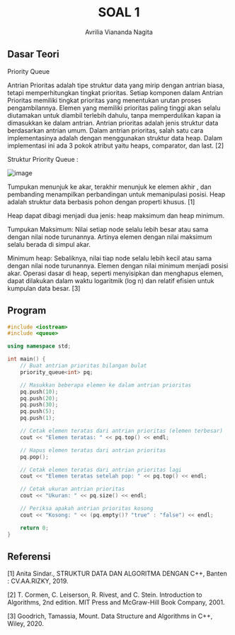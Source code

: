 # <h1 align="center">SOAL 1</h1>
<p align="center">Avrilia Viananda Nagita</p>

## Dasar Teori

Priority Queue

Antrian Prioritas adalah tipe struktur data yang mirip dengan antrian biasa, tetapi memperhitungkan tingkat prioritas. Setiap komponen dalam Antrian Prioritas memiliki tingkat prioritas yang menentukan urutan proses pengambilannya. Elemen yang memiliki prioritas paling tinggi akan selalu diutamakan untuk diambil terlebih dahulu, tanpa memperdulikan kapan ia dimasukkan ke dalam antrian. Antrian prioritas adalah jenis struktur data berdasarkan antrian umum. Dalam antrian prioritas, salah satu cara implementasinya adalah dengan menggunakan struktur data heap. Dalam implementasi ini ada 3
pokok atribut yaitu heaps, comparator, dan last. [2]

Struktur Priority Queue :

![image](https://github.com/Avriliaviananda/Praktikum-Struktur-Data-Assignment/assets/161323061/adef656c-cd7e-4c3f-b84f-4c73ee8e9cca)

Tumpukan menunjuk ke akar, terakhir menunjuk ke elemen akhir , dan pembanding menampilkan perbandingan untuk memanipulasi posisi.
Heap adalah struktur data berbasis pohon dengan properti khusus. [1]

Heap dapat dibagi menjadi dua jenis: heap maksimum  dan heap minimum.

Tumpukan Maksimum: Nilai  setiap node  selalu lebih besar atau sama dengan nilai node turunannya.
Artinya elemen dengan nilai maksimum selalu berada di simpul akar.

Minimum heap: Sebaliknya, nilai tiap node selalu lebih kecil atau sama dengan nilai node turunannya.
Elemen dengan nilai minimum menjadi posisi akar.
Operasi dasar di heap, seperti menyisipkan dan menghapus elemen, dapat dilakukan dalam waktu logaritmik (log n) dan relatif efisien untuk kumpulan data  besar. [3]

## Program
```cpp
#include <iostream>
#include <queue>

using namespace std;

int main() {
    // Buat antrian prioritas bilangan bulat
    priority_queue<int> pq;

    // Masukkan beberapa elemen ke dalam antrian prioritas
    pq.push(10);
    pq.push(20);
    pq.push(30);
    pq.push(5);
    pq.push(1);

    // Cetak elemen teratas dari antrian prioritas (elemen terbesar)
    cout << "Elemen teratas: " << pq.top() << endl;

    // Hapus elemen teratas dari antrian prioritas
    pq.pop();

    // Cetak elemen teratas dari antrian prioritas lagi
    cout << "Elemen teratas setelah pop: " << pq.top() << endl;

    // Cetak ukuran antrian prioritas
    cout << "Ukuran: " << pq.size() << endl;

    // Periksa apakah antrian prioritas kosong
    cout << "Kosong: " << (pq.empty()? "true" : "false") << endl;

    return 0;
}
```








## Referensi
[1] Anita Sindar., STRUKTUR DATA DAN ALGORITMA DENGAN C++, Banten : CV.AA.RIZKY, 2019.

[2]  T. Cormen, C. Leiserson, R. Rivest, and C. Stein. Introduction to Algorithms, 2nd edition. MIT Press
and McGraw-Hill Book Company, 2001.

[3] Goodrich, Tamassia, Mount. Data Structure
and Algorithms in C++, Wiley, 2020.